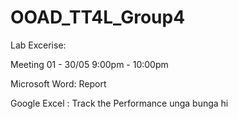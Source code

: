 # OOAD_TT4L_Group4
Lab Excerise:

Meeting 01 - 30/05
9:00pm - 10:00pm 

Microsoft Word:
Report 

Google Excel :
Track the Performance 
unga bunga
hi
